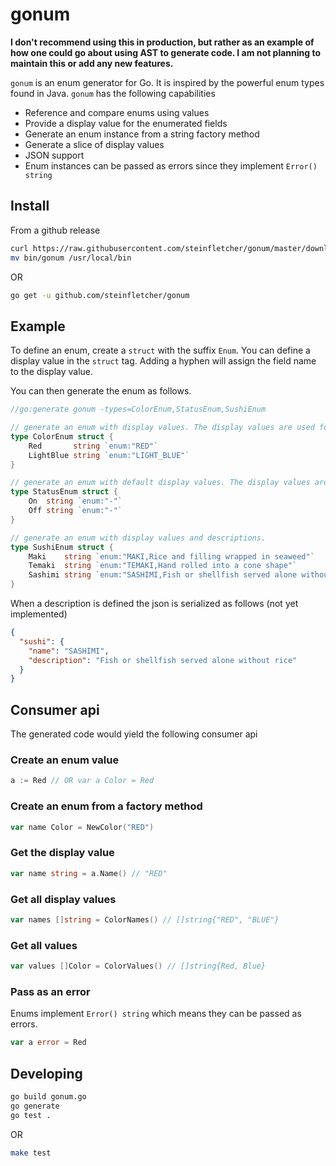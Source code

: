 # gonum

**I don't recommend using this in production, but rather as an example of how one could go about using AST to generate code. I am not planning to maintain this or add any new features.**

`gonum` is an enum generator for Go. It is inspired by the powerful enum types found in Java. `gonum` has the following capabilities

* Reference and compare enums using values
* Provide a display value for the enumerated fields
* Generate an enum instance from a string factory method
* Generate a slice of display values
* JSON support
* Enum instances can be passed as errors since they implement `Error() string`

## Install

From a github release

```bash
curl https://raw.githubusercontent.com/steinfletcher/gonum/master/download.sh | sh
mv bin/gonum /usr/local/bin
```

OR

```bash
go get -u github.com/steinfletcher/gonum
```

## Example

To define an enum, create a `struct` with the suffix `Enum`. You can define a display value in the `struct` tag. Adding a hyphen will assign the field name to the display value.

You can then generate the enum as follows.

```go
//go:generate gonum -types=ColorEnum,StatusEnum,SushiEnum

// generate an enum with display values. The display values are used for JSON serialization/deserialization
type ColorEnum struct {
	Red       string `enum:"RED"`
	LightBlue string `enum:"LIGHT_BLUE"`
}

// generate an enum with default display values. The display values are set to the field names, e.g. `On` and `Off`
type StatusEnum struct {
	On  string `enum:"-"`
	Off string `enum:"-"`
}

// generate an enum with display values and descriptions.
type SushiEnum struct {
	Maki    string `enum:"MAKI,Rice and filling wrapped in seaweed"`
	Temaki  string `enum:"TEMAKI,Hand rolled into a cone shape"`
	Sashimi string `enum:"SASHIMI,Fish or shellfish served alone without rice"`
}
```

When a description is defined the json is serialized as follows (not yet implemented)

```json
{
  "sushi": {
    "name": "SASHIMI",
    "description": "Fish or shellfish served alone without rice"
  }
}
```

## Consumer api

The generated code would yield the following consumer api

### Create an enum value

```go
a := Red // OR var a Color = Red
```

### Create an enum from a factory method

```go
var name Color = NewColor("RED")
```

### Get the display value

```go
var name string = a.Name() // "RED"
```

### Get all display values

```go
var names []string = ColorNames() // []string{"RED", "BLUE"}
```

### Get all values

```go
var values []Color = ColorValues() // []string{Red, Blue}
```

### Pass as an error

Enums implement `Error() string` which means they can be passed as errors.

```go
var a error = Red
```

## Developing

```bash
go build gonum.go
go generate
go test .
```

OR

```bash
make test
```
